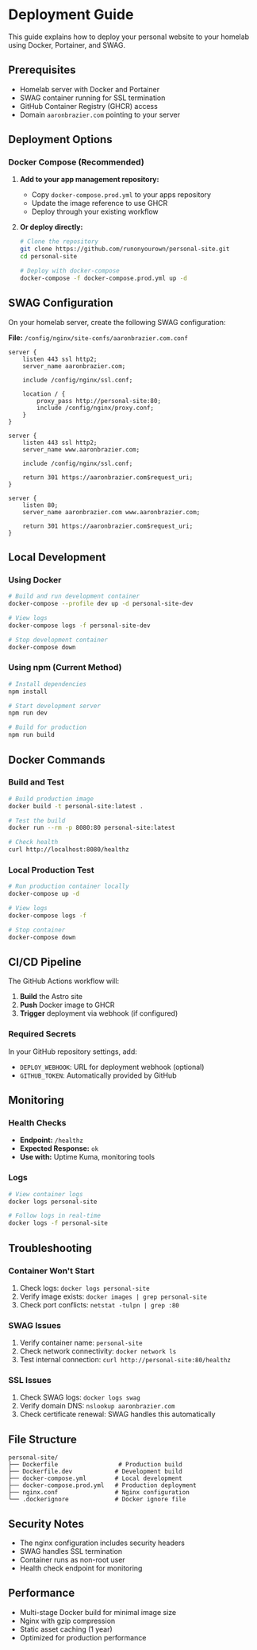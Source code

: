 # Deployment Guide

This guide explains how to deploy your personal website to your homelab using Docker, Portainer, and SWAG.

## Prerequisites

- Homelab server with Docker and Portainer
- SWAG container running for SSL termination
- GitHub Container Registry (GHCR) access
- Domain `aaronbrazier.com` pointing to your server

## Deployment Options

### Docker Compose (Recommended)

1. **Add to your app management repository:**
   - Copy `docker-compose.prod.yml` to your apps repository
   - Update the image reference to use GHCR
   - Deploy through your existing workflow

2. **Or deploy directly:**

   ```bash
   # Clone the repository
   git clone https://github.com/runonyourown/personal-site.git
   cd personal-site

   # Deploy with docker-compose
   docker-compose -f docker-compose.prod.yml up -d
   ```

## SWAG Configuration

On your homelab server, create the following SWAG configuration:

**File:** `/config/nginx/site-confs/aaronbrazier.com.conf`

```nginx
server {
    listen 443 ssl http2;
    server_name aaronbrazier.com;

    include /config/nginx/ssl.conf;

    location / {
        proxy_pass http://personal-site:80;
        include /config/nginx/proxy.conf;
    }
}

server {
    listen 443 ssl http2;
    server_name www.aaronbrazier.com;

    include /config/nginx/ssl.conf;

    return 301 https://aaronbrazier.com$request_uri;
}

server {
    listen 80;
    server_name aaronbrazier.com www.aaronbrazier.com;

    return 301 https://aaronbrazier.com$request_uri;
}
```

## Local Development

### Using Docker

```bash
# Build and run development container
docker-compose --profile dev up -d personal-site-dev

# View logs
docker-compose logs -f personal-site-dev

# Stop development container
docker-compose down
```

### Using npm (Current Method)

```bash
# Install dependencies
npm install

# Start development server
npm run dev

# Build for production
npm run build
```

## Docker Commands

### Build and Test

```bash
# Build production image
docker build -t personal-site:latest .

# Test the build
docker run --rm -p 8080:80 personal-site:latest

# Check health
curl http://localhost:8080/healthz
```

### Local Production Test

```bash
# Run production container locally
docker-compose up -d

# View logs
docker-compose logs -f

# Stop container
docker-compose down
```

## CI/CD Pipeline

The GitHub Actions workflow will:

1. **Build** the Astro site
2. **Push** Docker image to GHCR
3. **Trigger** deployment via webhook (if configured)

### Required Secrets

In your GitHub repository settings, add:

- `DEPLOY_WEBHOOK`: URL for deployment webhook (optional)
- `GITHUB_TOKEN`: Automatically provided by GitHub

## Monitoring

### Health Checks

- **Endpoint:** `/healthz`
- **Expected Response:** `ok`
- **Use with:** Uptime Kuma, monitoring tools

### Logs

```bash
# View container logs
docker logs personal-site

# Follow logs in real-time
docker logs -f personal-site
```

## Troubleshooting

### Container Won't Start

1. Check logs: `docker logs personal-site`
2. Verify image exists: `docker images | grep personal-site`
3. Check port conflicts: `netstat -tulpn | grep :80`

### SWAG Issues

1. Verify container name: `personal-site`
2. Check network connectivity: `docker network ls`
3. Test internal connection: `curl http://personal-site:80/healthz`

### SSL Issues

1. Check SWAG logs: `docker logs swag`
2. Verify domain DNS: `nslookup aaronbrazier.com`
3. Check certificate renewal: SWAG handles this automatically

## File Structure

```
personal-site/
├── Dockerfile                 # Production build
├── Dockerfile.dev            # Development build
├── docker-compose.yml        # Local development
├── docker-compose.prod.yml   # Production deployment
├── nginx.conf                # Nginx configuration
└── .dockerignore             # Docker ignore file
```

## Security Notes

- The nginx configuration includes security headers
- SWAG handles SSL termination
- Container runs as non-root user
- Health check endpoint for monitoring

## Performance

- Multi-stage Docker build for minimal image size
- Nginx with gzip compression
- Static asset caching (1 year)
- Optimized for production performance
